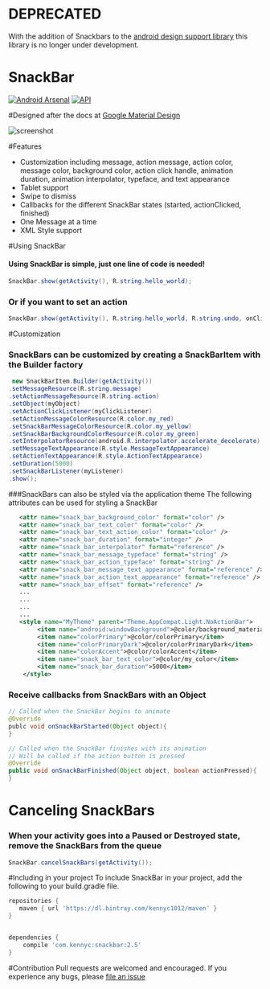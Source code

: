 DEPRECATED
=========
With the addition of Snackbars to the [android design support library](http://developer.android.com/tools/support-library/features.html#design) this library is no longer under development.



SnackBar
========
[![Android Arsenal](https://img.shields.io/badge/Android%20Arsenal-Kennyc1012%2FSnackBar-brightgreen.svg?style=flat)](https://android-arsenal.com/details/1/997)
[![API](https://img.shields.io/badge/API-11%2B-brightgreen.svg?style=flat)](https://android-arsenal.com/api?level=11)

#Designed after the docs at [Google Material Design](http://www.google.com/design/spec/components/snackbars-and-toasts.html)

![screenshot](https://github.com/Kennyc1012/SnackBar/blob/master/art/phone.gif)

#Features
- Customization including message, action message, action color, message color, background color, action click handle, animation duration, animation interpolator, typeface, and text appearance   
- Tablet support 
- Swipe to dismiss
- Callbacks for the different SnackBar states (started, actionClicked, finished)
- One Message at a time
- XML Style support


#Using SnackBar
#### Using SnackBar is simple, just one line of code is needed!
```java
SnackBar.show(getActivity(), R.string.hello_world);
```
### Or if you want to set an action
```java
SnackBar.show(getActivity(), R.string.hello_world, R.string.undo, onClickListener);
```
#Customization
### SnackBars can be customized by creating a SnackBarItem with the Builder factory
```java
 new SnackBarItem.Builder(getActivity())
.setMessageResource(R.string.message)
.setActionMessageResource(R.string.action)
.setObject(myObject)
.setActionClickListener(myClickListener)
.setActionMessageColorResource(R.color.my_red)
.setSnackBarMessageColorResource(R.color.my_yellow)
.setSnackBarBackgroundColorResource(R.color.my_green)
.setInterpolatorResource(android.R.interpolator.accelerate_decelerate)
.setMessageTextAppearance(R.style.MessageTextAppearance)
.setActionTextAppearance(R.style.ActionTextAppearance)
.setDuration(5000)
.setSnackBarListener(myListener)
.show();
```

###SnackBars can also be styled via the application theme
The following attributes can be used for styling a SnackBar
```xml
   <attr name="snack_bar_background_color" format="color" />
   <attr name="snack_bar_text_color" format="color" />
   <attr name="snack_bar_text_action_color" format="color" />
   <attr name="snack_bar_duration" format="integer" />
   <attr name="snack_bar_interpolator" format="reference" />
   <attr name="snack_bar_message_typeface" format="string" />
   <attr name="snack_bar_action_typeface" format="string" />
   <attr name="snack_bar_message_text_appearance" format="reference" />
   <attr name="snack_bar_action_text_appearance" format="reference" />
   <attr name="snack_bar_offset" format="reference" />
   ...
   ...
   ...
   ...
   <style name="MyTheme" parent="Theme.AppCompat.Light.NoActionBar">
        <item name="android:windowBackground">@color/background_material_light</item>
        <item name="colorPrimary">@color/colorPrimary</item>
        <item name="colorPrimaryDark">@color/colorPrimaryDark</item>
        <item name="colorAccent">@color/colorAccent</item>
        <item name="snack_bar_text_color">@color/my_color</item>
        <item name="snack_bar_duration">5000</item>
    </style>
```


### Receive callbacks from SnackBars with an Object
```java
// Called when the SnackBar begins to animate
@Override
publc void onSnackBarStarted(Object object){
}

// Called when the SnackBar finishes with its animation
// Will be called if the action button is pressed
@Override
public void onSnackBarFinished(Object object, boolean actionPressed){
}
```

# Canceling SnackBars
### When your activity goes into a Paused or Destroyed state, remove the SnackBars from the queue
```java
SnackBar.cancelSnackBars(getActivity());
``` 


#Including in your project
To include SnackBar in your project, add the following to your build.gradle file.
```groovy
repositories {
   maven { url 'https://dl.bintray.com/kennyc1012/maven' }
}


dependencies {
    compile 'com.kennyc:snackbar:2.5'
}
```


#Contribution
Pull requests are welcomed and encouraged. If you experience any bugs, please [file an issue](https://github.com/Kennyc1012/SnackBar/issues/new)

